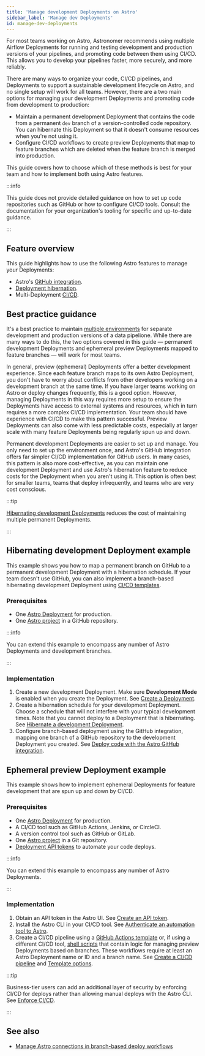 ```yaml
---
title: 'Manage development Deployments on Astro'
sidebar_label: 'Manage dev Deployments'
id: manage-dev-deployments
---
```


For most teams working on Astro, Astronomer recommends using multiple Airflow Deployments for running and testing development and production versions of your pipelines, and promoting code between them using CI/CD. This allows you to develop your pipelines faster, more securely, and more reliably.

There are many ways to organize your code, CI/CD pipelines, and Deployments to support a sustainable development lifecycle on Astro, and no single setup will work for all teams. However, there are a two main options for managing your development Deployments and promoting code from development to production:

- Maintain a permanent development Deployment that contains the code from a permanent `dev` branch of a version-controlled code repository. You can hibernate this Deployment so that it doesn't consume resources when you're not using it.
- Configure CI/CD workflows to create preview Deployments that map to feature branches which are deleted when the feature branch is merged into production.

This guide covers how to choose which of these methods is best for your team and how to implement both using Astro features.

:::info

This guide does not provide detailed guidance on how to set up code repositories such as GitHub or how to configure CI/CD tools. Consult the documentation for your organization's tooling for specific and up-to-date guidance.

:::

## Feature overview

This guide highlights how to use the following Astro features to manage your Deployments:

- Astro's [GitHub integration](https://docs.astronomer.io/astro/deploy-github-integration).
- [Deployment hibernation](https://docs.astronomer.io/astro/deployment-resources#hibernate-a-development-deployment).
- Multi-Deployment [CI/CD](https://docs.astronomer.io/astro/set-up-ci-cd#multiple-environments).

## Best practice guidance

It's a best practice to maintain [multiple environments](https://docs.astronomer.io/astro/set-up-ci-cd#multiple-environments) for separate development and production versions of a data pipelione. While there are many ways to do this, the two options covered in this guide — permanent development Deployments and ephemeral preview Deployments mapped to feature branches — will work for most teams.

In general, preview (ephemeral) Deployments offer a better development experience. Since each feature branch maps to its own Astro Deployment, you don't have to worry about conflicts from other developers working on a development branch at the same time. If you have larger teams working on Astro or deploy changes frequently, this is a good option. However, managing Deployments in this way requires more setup to ensure the Deployments have access to external systems and resources, which in turn requires a more complex CI/CD implementation. Your team should have experience with CI/CD to make this pattern successful. Preview Deployments can also come with less predictable costs, especially at larger scale with many feature Deployments being regularly spun up and down.

Permanent development Deployments are easier to set up and manage. You only need to set up the environment once, and Astro's GitHub integration offers far simpler CI/CD implementation for GitHub users. In many cases, this pattern is also more cost-effective, as you can maintain one development Deployment and use Astro's hibernation feature to reduce costs for the Deployment when you aren't using it. This option is often best for smaller teams, teams that deploy infrequently, and teams who are very cost conscious.

:::tip

[Hibernating development Deployments](https://docs.astronomer.io/astro/deployment-resources#hibernate-a-development-deployment) reduces the cost of maintaining multiple permanent Deployments.

:::

## Hibernating development Deployment example

This example shows you how to map a permanent branch on GitHub to a permanent development Deployment with a hibernation schedule. If your team doesn't use GitHub, you can also implement a branch-based hibernating development Deployment using [CI/CD templates](https://docs.astronomer.io/astro/ci-cd-templates/template-overview).

### Prerequisites
- One [Astro Deployment](https://docs.astronomer.io/astro/create-deployment) for production.
- One [Astro project](https://docs.astronomer.io/astro/cli/develop-project) in a GitHub repository.

:::info

You can extend this example to encompass any number of Astro Deployments and development branches.

:::

### Implementation

1. Create a new development Deployment. Make sure **Development Mode** is enabled when you create the Deployment. See [Create a Deployment](https://docs.astronomer.io/astro/create-deployment).
2. Create a hibernation schedule for your development Deployment. Choose a schedule that will not interfere with your typical development times. Note that you cannot deploy to a Deployment that is hibernating. See [Hibernate a development Deployment](https://docs.astronomer.io/astro/deployment-resources#hibernate-a-development-deployment).
3. Configure branch-based deployment using the GitHub integration, mapping one branch of a GitHub repository to the development Deployment you created. See [Deploy code with the Astro GitHub integration](https://docs.astronomer.io/astro/deploy-github-integration).

## Ephemeral preview Deployment example

This example shows how to implement ephemeral Deployments for feature development that are spun up and down by CI/CD.

### Prerequisites

- One [Astro Deployment](https://docs.astronomer.io/astro/create-deployment) for production.
- A CI/CD tool such as GitHub Actions, Jenkins, or CircleCI.
- A version control tool such as GitHub or GitLab.
- One [Astro project](https://docs.astronomer.io/astro/cli/develop-project) in a Git repository.
- [Deployment API tokens](https://docs.astronomer.io/astro/deployment-api-tokens) to automate your code deploys.

:::info

You can extend this example to encompass any number of Astro Deployments.

:::

### Implementation

1. Obtain an API token in the Astro UI. See [Create an API token](https://docs.astronomer.io/astro/automation-authentication#step-1-create-an-api-token).
2. Install the Astro CLI in your CI/CD tool. See [Authenticate an automation tool to Astro](https://docs.astronomer.io/astro/automation-authentication#step-2-install-the-astro-cli-in-your-automation-tool).
3. Create a CI/CD pipeline using a [GitHub Actions template](https://docs.astronomer.io/astro/ci-cd-templates/github-actions-deployment-preview) or, if using a different CI/CD tool, [shell scripts](https://docs.astronomer.io/astro/ci-cd-templates/template-overview#preview-deployment-templates) that contain logic for managing preview Deployments based on branches. These workflows require at least an Astro Deployment name or ID and a branch name. See [Create a CI/CD pipeline](https://docs.astronomer.io/astro/set-up-ci-cd#create-a-cicd-pipeline) and [Template options](https://docs.astronomer.io/astro/ci-cd-templates/template-overview#preview-deployment-templates).

:::tip

Business-tier users can add an additional layer of security by enforcing CI/CD for deploys rather than allowing manual deploys with the Astro CLI. See [Enforce CI/CD](https://docs.astronomer.io/astro/set-up-ci-cd#enforce-cicd).

:::

## See also

- [Manage Astro connections in branch-based deploy workflows](connections-branch-deploys.md)
